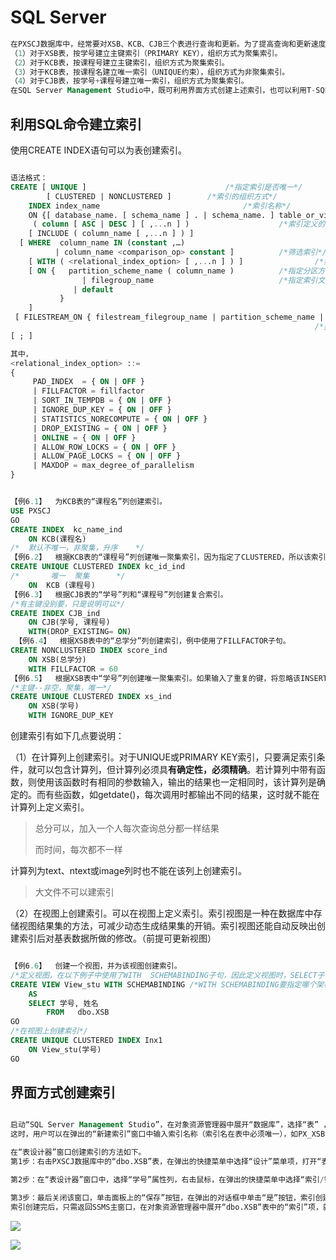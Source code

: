 # SQL Server







```sql
在PXSCJ数据库中，经常要对XSB、KCB、CJB三个表进行查询和更新。为了提高查询和更新速度，可以考虑对三个表建立如下索引：
（1）对于XSB表，按学号建立主键索引（PRIMARY KEY），组织方式为聚集索引。
（2）对于KCB表，按课程号建立主键索引，组织方式为聚集索引。
（3）对于KCB表，按课程名建立唯一索引（UNIQUE约束），组织方式为非聚集索引。
（4）对于CJB表，按学号+课程号建立唯一索引，组织方式为聚集索引。
在SQL Server Management Studio中，既可利用界面方式创建上述索引，也可以利用T-SQL命令通过查询分析器建立索引。
```







## 利用SQL命令建立索引

使用CREATE INDEX语句可以为表创建索引。

```sql

语法格式：
CREATE [ UNIQUE ] 								/*指定索引是否唯一*/
		[ CLUSTERED | NONCLUSTERED ] 		/*索引的组织方式*/
	INDEX index_name 								/*索引名称*/
    ON {[ database_name. [ schema_name ] . | schema_name. ] table_or_view_name}
	 ( column [ ASC | DESC ] [ ,...n ] ) 					/*索引定义的依据*/
    [ INCLUDE ( column_name [ ,...n ] ) ]				
  [ WHERE  column_name IN (constant ,…) 
		  | column_name <comparison_op> constant ]			/*筛选索引*/
    [ WITH ( <relational_index_option> [ ,...n ] ) ]				/*索引选项*/
    [ ON {   partition_scheme_name ( column_name ) 			/*指定分区方案*/
         		| filegroup_name 							/*指定索引文件所在的文件组*/
      		  | default 
           }
    ]
 [ FILESTREAM_ON { filestream_filegroup_name | partition_scheme_name | "NULL" } ]
																	/*指定FILESTREAM数据的位置*/
[ ; ]

其中，
<relational_index_option> ::=
{
  	 PAD_INDEX  = { ON | OFF }
 	 | FILLFACTOR = fillfactor
	 | SORT_IN_TEMPDB = { ON | OFF }
	 | IGNORE_DUP_KEY = { ON | OFF }
	 | STATISTICS_NORECOMPUTE = { ON | OFF }
	 | DROP_EXISTING = { ON | OFF }
	 | ONLINE = { ON | OFF }
	 | ALLOW_ROW_LOCKS = { ON | OFF }
	 | ALLOW_PAGE_LOCKS = { ON | OFF }
	 | MAXDOP = max_degree_of_parallelism
}


【例6.1】  为KCB表的“课程名”列创建索引。
USE PXSCJ
GO	
CREATE INDEX  kc_name_ind 
	ON KCB(课程名)
/*	默认不唯一，非聚集，升序    */
【例6.2】  根据KCB表的“课程号”列创建唯一聚集索引，因为指定了CLUSTERED，所以该索引将对磁盘上的数据进行物理排序。 
CREATE UNIQUE CLUSTERED INDEX kc_id_ind 
/*       唯一  聚集      */
 	ON  KCB (课程号)
【例6.3】  根据CJB表的“学号”列和“课程号”列创建复合索引。
/*有主键没别要，只是说明可以*/
CREATE INDEX CJB_ind
	ON CJB(学号, 课程号)
	WITH(DROP_EXISTING= ON)
 【例6.4】  根据XSB表中的“总学分”列创建索引，例中使用了FILLFACTOR子句。
CREATE NONCLUSTERED INDEX score_ind 
	ON XSB(总学分)
	WITH FILLFACTOR = 60
【例6.5】  根据XSB表中“学号”列创建唯一聚集索引。如果输入了重复的键，将忽略该INSERT或UPDATE语句。
/*主键--非空，聚集，唯一*/
CREATE UNIQUE CLUSTERED INDEX xs_ind 
	ON XSB(学号)
	WITH IGNORE_DUP_KEY


```

创建索引有如下几点要说明：

（1）在计算列上创建索引。对于UNIQUE或PRIMARY KEY索引，只要满足索引条件，就可以包含计算列，但计算列必须具**有确定性，必须精确**。若计算列中带有函数，则使用该函数时有相同的参数输入，输出的结果也一定相同时，该计算列是确定的。而有些函数，如getdate()，每次调用时都输出不同的结果，这时就不能在计算列上定义索引。

> 总分可以，加入一个人每次查询总分都一样结果
>
> 而时间，每次都不一样

计算列为text、ntext或image列时也不能在该列上创建索引。

> 大文件不可以建索引

（2）在视图上创建索引。可以在视图上定义索引。索引视图是一种在数据库中存储视图结果集的方法，可减少动态生成结果集的开销。索引视图还能自动反映出创建索引后对基表数据所做的修改。（前提可更新视图）

```sql

【例6.6】  创建一个视图，并为该视图创建索引。
/*定义视图，在以下例子中使用了WITH  SCHEMABINDING子句，因此定义视图时，SELECT子句中表名必须为“架构名.表名”的形式*/
CREATE VIEW View_stu WITH SCHEMABINDING /*WITH SCHEMABINDING要指定哪个架构哪个表*/
	AS 
	SELECT 学号, 姓名
		FROM   dbo.XSB
GO
/*在视图上创建索引*/
CREATE UNIQUE CLUSTERED INDEX Inx1 
	ON View_stu(学号)
GO

```











## 界面方式创建索引

```sql

启动“SQL Server Management Studio”，在对象资源管理器中展开“数据库”，选择“表” ，右击其中的“索引”项，在弹出的快捷菜单上选择“新建索引(N)…”菜单项。
这时，用户可以在弹出的“新建索引”窗口中输入索引名称（索引名在表中必须唯一），如PX_XSB，选择索引类型为“聚集”，勾选“唯一”复选框，单击新建索引窗口的“添加”按钮，在弹出的“选择要添加到索引键的表列”窗口（如图6.1所示）中选择要添加的列，添加完毕后，单击“确定”按钮，在主界面中为索引键列设置相关的属性，单击“确定”按钮，即完成索引的创建工作。

在“表设计器”窗口创建索引的方法如下。
第1步：右击PXSCJ数据库中的“dbo.XSB”表，在弹出的快捷菜单中选择“设计”菜单项，打开“表设计器”窗口。

第2步：在“表设计器”窗口中，选择“学号”属性列，右击鼠标，在弹出的快捷菜单中选择“索引/键”菜单项。在打开的“索引/键”窗口中单击“添加”按钮，并在右边的“标识”属性区域的“名称”一栏中确定新索引的名称（用系统默认的名或重新取名）。在右边的常规属性区域中的“列”一栏后面单击“ ”按钮，可以修改要创建索引的列。如果将“是唯一的”一栏设定为“是”则表示索引是唯一索引。在“表设计器”栏下的“创建为聚集的”选项中，可以设置是否创建为聚集索引，由于XSB表中已经存在聚集索引，所以这里的这个选项不可修改，如图6.2所示。

第3步：最后关闭该窗口，单击面板上的“保存”按钮，在弹出的对话框中单击“是”按钮，索引创建即完成。
索引创建完后，只需返回SSMS主窗口，在对象资源管理器中展开“dbo.XSB”表中的“索引”项，就可以查看已建立的索引。其他索引的创建方法与之类似。
```

![](https://raw.githubusercontent.com/ZanderZhao/images/master/img2019/20191201173532.png)

![](https://raw.githubusercontent.com/ZanderZhao/images/master/img2019/20191201173608.png)





























